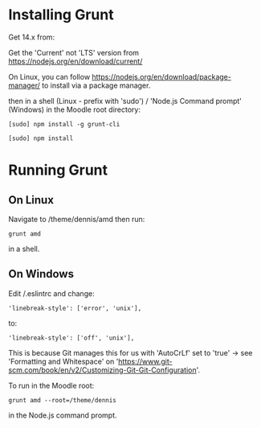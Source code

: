 Installing Grunt
================

Get 14.x from:

Get the 'Current' not 'LTS' version from https://nodejs.org/en/download/current/

On Linux, you can follow https://nodejs.org/en/download/package-manager/ to install via a package manager.

then in a shell (Linux - prefix with 'sudo') / 'Node.js Command prompt' (Windows) in the Moodle root directory:

    [sudo] npm install -g grunt-cli

    [sudo] npm install

Running Grunt
=============

On Linux
--------

Navigate to /theme/dennis/amd then run:

    grunt amd

in a shell.

On Windows
----------

Edit /.eslintrc and change:

    'linebreak-style': ['error', 'unix'],

to:

    'linebreak-style': ['off', 'unix'],

This is because Git manages this for us with 'AutoCrLf' set to 'true' -> see 'Formatting and Whitespace' on 'https://www.git-scm.com/book/en/v2/Customizing-Git-Git-Configuration'.

To run in the Moodle root:

    grunt amd --root=/theme/dennis

in the Node.js command prompt.
